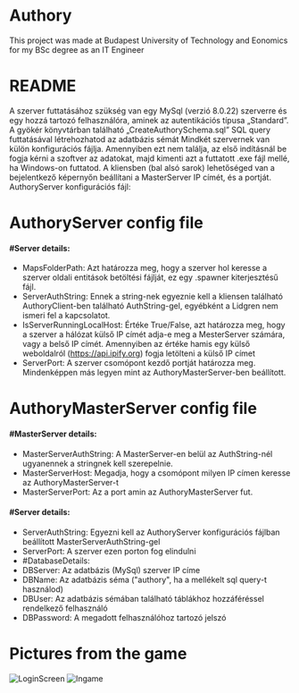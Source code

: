 # Authory
 This project was made at Budapest University of Technology and Eonomics for my BSc degree as an IT Engineer

# README
A szerver futtatásához szükség van egy MySql (verzió 8.0.22) szerverre és egy hozzá
tartozó felhasználóra, aminek az autentikációs típusa „Standard”. A gyökér könyvtárban
található „CreateAuthorySchema.sql” SQL query futtatásával létrehozhatod az adatbázis
sémát
Mindkét szervernek van külön konfigurációs fájlja. Amennyiben ezt nem találja, az első
indításnál be fogja kérni a szoftver az adatokat, majd kimenti azt a futtatott .exe fájl mellé,
ha Windows-on futtatod.
A kliensben (bal alsó sarok) lehetőséged van a bejelentkező képernyőn beállítani a
MasterServer IP címét, és a portját.
AuthoryServer konfigurációs fájl:

# AuthoryServer config file
#### #Server details:

- MapsFolderPath: Azt határozza meg, hogy a szerver hol keresse a szerver oldali
entitások betöltési fájlját, ez egy .spawner kiterjesztésű fájl.
- ServerAuthString: Ennek a string-nek egyeznie kell a kliensen található
AuthoryClient-ben található AuthString-gel, egyébként a Lidgren nem ismeri fel a
kapcsolatot.
- IsServerRunningLocalHost: Értéke True/False, azt határozza meg, hogy a szerver a
hálózat külső IP címét adja-e meg a MesterServer számára, vagy a belső IP címét.
Amennyiben az értéke hamis egy külső weboldalról (https://api.ipify.org) fogja letölteni a külső IP címet
- ServerPort: A szerver csomópont kezdő portját határozza meg. Mindenképpen más legyen mint az AuthoryMasterServer-ben beállított.

# AuthoryMasterServer config file
#### #MasterServer details:
- MasterServerAuthString: A MasterServer-en belül az AuthString-nél ugyanennek a stringnek kell
szerepelnie.
- MasterServerHost: Megadja, hogy a csomópont milyen IP címen keresse az
AuthoryMasterServer-t
- MasterServerPort: Az a port amin az AuthoryMasterServer fut.

#### #Server details:
- ServerAuthString: Egyezni kell az AuthoryServer konfigurációs fájlban beállított
MasterServerAuthString-gel
- ServerPort: A szerver ezen porton fog elindulni
- #DatabaseDetails:
- DBServer: Az adatbázis (MySql) szerver IP címe
- DBName: Az adatbázis séma  ("authory", ha a mellékelt sql query-t használod)
- DBUser: Az adatbázis sémában található táblákhoz hozzáféréssel rendelkező felhasználó
- DBPassword: A megadott felhasználóhoz tartozó jelszó

# Pictures from the game

![](Images/LoginScreen "LoginScreen")
![](Images/Ingame "Ingame")
